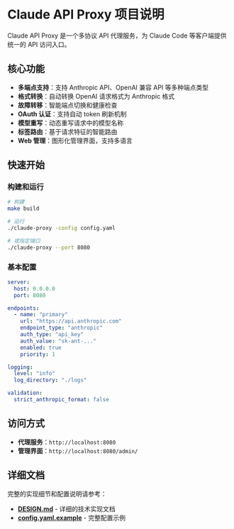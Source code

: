 # Claude API Proxy 项目说明

Claude API Proxy 是一个多协议 API 代理服务，为 Claude Code 等客户端提供统一的 API 访问入口。

## 核心功能

- **多端点支持**：支持 Anthropic API、OpenAI 兼容 API 等多种端点类型
- **格式转换**：自动转换 OpenAI 请求格式为 Anthropic 格式
- **故障转移**：智能端点切换和健康检查
- **OAuth 认证**：支持自动 token 刷新机制
- **模型重写**：动态重写请求中的模型名称
- **标签路由**：基于请求特征的智能路由
- **Web 管理**：图形化管理界面，支持多语言

## 快速开始

### 构建和运行

```bash
# 构建
make build

# 运行
./claude-proxy -config config.yaml

# 或指定端口
./claude-proxy --port 8080
```

### 基本配置

```yaml
server:
  host: 0.0.0.0
  port: 8080

endpoints:
  - name: "primary"
    url: "https://api.anthropic.com"
    endpoint_type: "anthropic"
    auth_type: "api_key"
    auth_value: "sk-ant-..."
    enabled: true
    priority: 1

logging:
  level: "info"
  log_directory: "./logs"

validation:
  strict_anthropic_format: false
```

## 访问方式

- **代理服务**：`http://localhost:8080`
- **管理界面**：`http://localhost:8080/admin/`

## 详细文档

完整的实现细节和配置说明请参考：

- **[DESIGN.md](./DESIGN.md)** - 详细的技术实现文档
- **[config.yaml.example](./config.yaml.example)** - 完整配置示例
